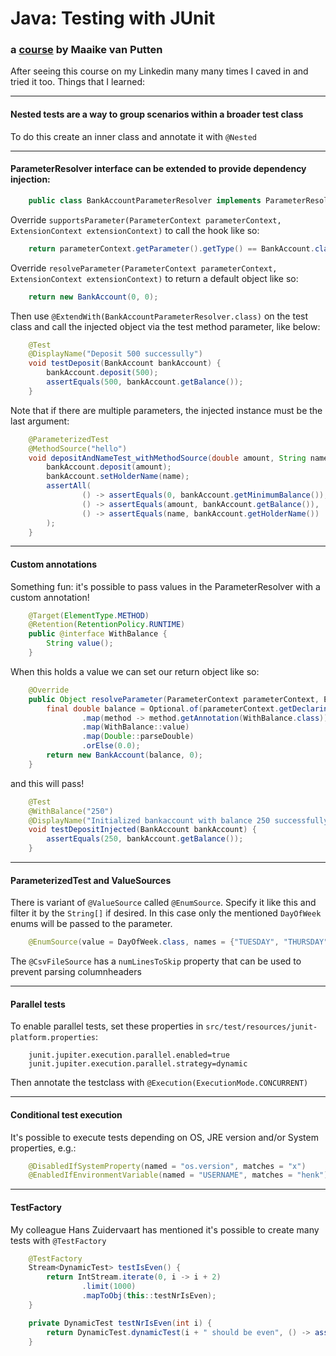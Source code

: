 # Java: Testing with JUnit
### a [course](https://www.linkedin.com/learning/java-testing-with-junit-14267963) by Maaike van Putten

After seeing this course on my Linkedin many many times I caved in and tried it too. Things that I learned:

---
#### Nested tests are a way to group scenarios within a broader test class
To do this create an inner class and annotate it with `@Nested`

---
#### ParameterResolver interface can be extended to provide dependency injection:
```java
    public class BankAccountParameterResolver implements ParameterResolver
``` 
Override `supportsParameter(ParameterContext parameterContext, ExtensionContext extensionContext)` to call the hook
  like so: 
```java
    return parameterContext.getParameter().getType() == BankAccount.class;
```
Override `resolveParameter(ParameterContext parameterContext, ExtensionContext extensionContext)` to return a default
object like so:
```java
    return new BankAccount(0, 0);
```
Then use `@ExtendWith(BankAccountParameterResolver.class)` on the test class and call the injected object via the test
method parameter, like below:
```java
    @Test
    @DisplayName("Deposit 500 successully")
    void testDeposit(BankAccount bankAccount) {
        bankAccount.deposit(500);
        assertEquals(500, bankAccount.getBalance());
    }
```
Note that if there are multiple parameters, the injected instance must be the last argument:
```java
    @ParameterizedTest
    @MethodSource("hello")
    void depositAndNameTest_withMethodSource(double amount, String name, BankAccount bankAccount) {
        bankAccount.deposit(amount);
        bankAccount.setHolderName(name);
        assertAll(
                () -> assertEquals(0, bankAccount.getMinimumBalance()),
                () -> assertEquals(amount, bankAccount.getBalance()),
                () -> assertEquals(name, bankAccount.getHolderName())
        );
    }
```
---
#### Custom annotations
Something fun: it's possible to pass values in the ParameterResolver with a custom annotation!
```java
    @Target(ElementType.METHOD)
    @Retention(RetentionPolicy.RUNTIME)
    public @interface WithBalance {
        String value();
    }
```
When this holds a value we can set our return object like so:
```java
    @Override
    public Object resolveParameter(ParameterContext parameterContext, ExtensionContext extensionContext) throws ParameterResolutionException {
        final double balance = Optional.of(parameterContext.getDeclaringExecutable())
                .map(method -> method.getAnnotation(WithBalance.class))
                .map(WithBalance::value)
                .map(Double::parseDouble)
                .orElse(0.0);
        return new BankAccount(balance, 0);
    }
```
and this will pass!
```java
    @Test
    @WithBalance("250")
    @DisplayName("Initialized bankaccount with balance 250 successfully with annotation")
    void testDepositInjected(BankAccount bankAccount) {
        assertEquals(250, bankAccount.getBalance());
    }
```
---
#### ParameterizedTest and ValueSources
There is variant of `@ValueSource` called `@EnumSource`. Specify it like this and filter it by the `String[]` if 
desired. In this case only the mentioned `DayOfWeek` enums will be passed to the parameter.
```java
    @EnumSource(value = DayOfWeek.class, names = {"TUESDAY", "THURSDAY"})
```
The `@CsvFileSource` has a `numLinesToSkip` property that can be used to prevent parsing columnheaders 

---
#### Parallel tests
To enable parallel tests, set these properties in `src/test/resources/junit-platform.properties`:
```properties
    junit.jupiter.execution.parallel.enabled=true
    junit.jupiter.execution.parallel.strategy=dynamic
```
Then annotate the testclass with `@Execution(ExecutionMode.CONCURRENT)`

---
#### Conditional test execution
It's possible to execute tests depending on OS, JRE version and/or System properties, e.g.:
```java
    @DisabledIfSystemProperty(named = "os.version", matches = "x")
    @EnabledIfEnvironmentVariable(named = "USERNAME", matches = "henk")
```

---
#### TestFactory
My colleague Hans Zuidervaart has mentioned it's possible to create many tests with `@TestFactory`
```java
    @TestFactory
    Stream<DynamicTest> testIsEven() {
        return IntStream.iterate(0, i -> i + 2)
                .limit(1000)
                .mapToObj(this::testNrIsEven);
    }

    private DynamicTest testNrIsEven(int i) {
        return DynamicTest.dynamicTest(i + " should be even", () -> assertEquals(0, i % 2));
    }
```
